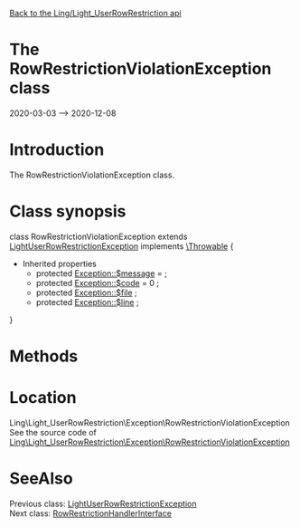 [Back to the Ling/Light_UserRowRestriction api](https://github.com/lingtalfi/Light_UserRowRestriction/blob/master/doc/api/Ling/Light_UserRowRestriction.md)



The RowRestrictionViolationException class
================
2020-03-03 --> 2020-12-08






Introduction
============

The RowRestrictionViolationException class.



Class synopsis
==============


class <span class="pl-k">RowRestrictionViolationException</span> extends [LightUserRowRestrictionException](https://github.com/lingtalfi/Light_UserRowRestriction/blob/master/doc/api/Ling/Light_UserRowRestriction/Exception/LightUserRowRestrictionException.md) implements [\Throwable](http://php.net/manual/en/class.throwable.php) {

- Inherited properties
    - protected  [Exception::$message](#property-message) =  ;
    - protected  [Exception::$code](#property-code) = 0 ;
    - protected  [Exception::$file](#property-file) ;
    - protected  [Exception::$line](#property-line) ;

}






Methods
==============






Location
=============
Ling\Light_UserRowRestriction\Exception\RowRestrictionViolationException<br>
See the source code of [Ling\Light_UserRowRestriction\Exception\RowRestrictionViolationException](https://github.com/lingtalfi/Light_UserRowRestriction/blob/master/Exception/RowRestrictionViolationException.php)



SeeAlso
==============
Previous class: [LightUserRowRestrictionException](https://github.com/lingtalfi/Light_UserRowRestriction/blob/master/doc/api/Ling/Light_UserRowRestriction/Exception/LightUserRowRestrictionException.md)<br>Next class: [RowRestrictionHandlerInterface](https://github.com/lingtalfi/Light_UserRowRestriction/blob/master/doc/api/Ling/Light_UserRowRestriction/RowRestrictionHandler/RowRestrictionHandlerInterface.md)<br>
